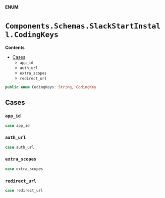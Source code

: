 **ENUM**

# `Components.Schemas.SlackStartInstall.CodingKeys`

**Contents**

- [Cases](#cases)
  - `app_id`
  - `auth_url`
  - `extra_scopes`
  - `redirect_url`

```swift
public enum CodingKeys: String, CodingKey
```

## Cases
### `app_id`

```swift
case app_id
```

### `auth_url`

```swift
case auth_url
```

### `extra_scopes`

```swift
case extra_scopes
```

### `redirect_url`

```swift
case redirect_url
```

